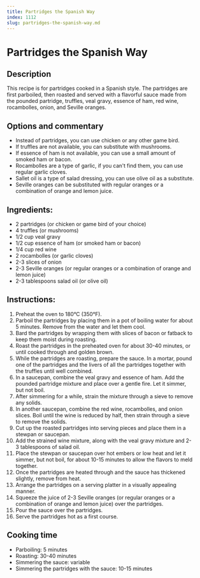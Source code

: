 ```yaml
---
title: Partridges the Spanish Way
index: 1112
slug: partridges-the-spanish-way.md
---
```


# Partridges the Spanish Way

## Description
This recipe is for partridges cooked in a Spanish style. The partridges are first parboiled, then roasted and served with a flavorful sauce made from the pounded partridge, truffles, veal gravy, essence of ham, red wine, rocambolles, onion, and Seville oranges.

## Options and commentary
- Instead of partridges, you can use chicken or any other game bird.
- If truffles are not available, you can substitute with mushrooms.
- If essence of ham is not available, you can use a small amount of smoked ham or bacon.
- Rocambolles are a type of garlic, if you can't find them, you can use regular garlic cloves.
- Sallet oil is a type of salad dressing, you can use olive oil as a substitute.
- Seville oranges can be substituted with regular oranges or a combination of orange and lemon juice.

## Ingredients:
- 2 partridges (or chicken or game bird of your choice)
- 4 truffles (or mushrooms)
- 1/2 cup veal gravy
- 1/2 cup essence of ham (or smoked ham or bacon)
- 1/4 cup red wine
- 2 rocambolles (or garlic cloves)
- 2-3 slices of onion
- 2-3 Seville oranges (or regular oranges or a combination of orange and lemon juice)
- 2-3 tablespoons salad oil (or olive oil)

## Instructions:
1. Preheat the oven to 180°C (350°F).
2. Parboil the partridges by placing them in a pot of boiling water for about 5 minutes. Remove from the water and let them cool.
3. Bard the partridges by wrapping them with slices of bacon or fatback to keep them moist during roasting.
4. Roast the partridges in the preheated oven for about 30-40 minutes, or until cooked through and golden brown.
5. While the partridges are roasting, prepare the sauce. In a mortar, pound one of the partridges and the livers of all the partridges together with the truffles until well combined.
6. In a saucepan, combine the veal gravy and essence of ham. Add the pounded partridge mixture and place over a gentle fire. Let it simmer, but not boil.
7. After simmering for a while, strain the mixture through a sieve to remove any solids.
8. In another saucepan, combine the red wine, rocambolles, and onion slices. Boil until the wine is reduced by half, then strain through a sieve to remove the solids.
9. Cut up the roasted partridges into serving pieces and place them in a stewpan or saucepan.
10. Add the strained wine mixture, along with the veal gravy mixture and 2-3 tablespoons of salad oil.
11. Place the stewpan or saucepan over hot embers or low heat and let it simmer, but not boil, for about 10-15 minutes to allow the flavors to meld together.
12. Once the partridges are heated through and the sauce has thickened slightly, remove from heat.
13. Arrange the partridges on a serving platter in a visually appealing manner.
14. Squeeze the juice of 2-3 Seville oranges (or regular oranges or a combination of orange and lemon juice) over the partridges.
15. Pour the sauce over the partridges.
16. Serve the partridges hot as a first course.

## Cooking time
- Parboiling: 5 minutes
- Roasting: 30-40 minutes
- Simmering the sauce: variable
- Simmering the partridges with the sauce: 10-15 minutes